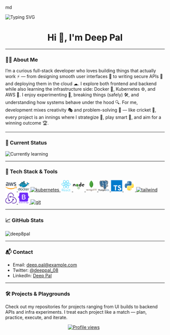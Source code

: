 md
<p align="center font-bold">
  <img src="https://readme-typing-svg.herokuapp.com?font=Fira+Code&size=26&duration=3000&pause=1000&center=true&vCenter=true&width=800&height=40&lines=Full+Stack+Web+Developer;MERN+|+Docker+|+Kubernetes+|+AWS" alt="Typing SVG" />
</p>
<h1 align="center">Hi 👋, I'm Deep Pal</h1>

---

### 👨‍💻 About Me

I’m a curious full-stack developer who loves building things that actually work ⚡ — from designing smooth user interfaces 🎨 to writing secure APIs 🔐 and deploying them in the cloud ☁. I explore both frontend and backend while also learning the infrastructure side: Docker 🐳, Kubernetes ⚙, and AWS 🚀. I enjoy experimenting 🧪, breaking things (safely) 🛠, and understanding how systems behave under the hood 🔍. For me, development mixes creativity 🎭 and problem-solving 🧠 — like cricket 🏏, every project is an innings where I strategize 📝, play smart 🎯, and aim for a winning outcome 🏆.

---

### 🔭 Current Status

<p>
  <img src="https://readme-typing-svg.herokuapp.com?font=Fira+Code&size=18&duration=2500&pause=800&center=true&vCenter=true&width=600&height=30&lines=Currently+learning+%3A+AWS+%7C+Kubernetes+%7C+Advanced+Docker" alt="Currently learning" />
</p>

---

### 🧰 Tech Stack & Tools

<p align="left"> 
  <a href="https://aws.amazon.com" target="_blank" rel="noreferrer"> <img src="https://raw.githubusercontent.com/devicons/devicon/master/icons/amazonwebservices/amazonwebservices-original-wordmark.svg" alt="aws" width="36" height="36"/> </a>
  <a href="https://www.docker.com/" target="_blank" rel="noreferrer"> <img src="https://raw.githubusercontent.com/devicons/devicon/master/icons/docker/docker-original-wordmark.svg" alt="docker" width="36" height="36"/> </a>
  <a href="https://kubernetes.io" target="_blank" rel="noreferrer"> <img src="https://www.vectorlogo.zone/logos/kubernetes/kubernetes-icon.svg" alt="kubernetes" width="36" height="36"/> </a>
  <a href="https://reactjs.org/" target="_blank" rel="noreferrer"> <img src="https://raw.githubusercontent.com/devicons/devicon/master/icons/react/react-original-wordmark.svg" alt="react" width="36" height="36"/> </a>
  <a href="https://nodejs.org" target="_blank" rel="noreferrer"> <img src="https://raw.githubusercontent.com/devicons/devicon/master/icons/nodejs/nodejs-original-wordmark.svg" alt="nodejs" width="36" height="36"/> </a>
  <a href="https://www.mongodb.com/" target="_blank" rel="noreferrer"> <img src="https://raw.githubusercontent.com/devicons/devicon/master/icons/mongodb/mongodb-original-wordmark.svg" alt="mongodb" width="36" height="36"/> </a>
  <a href="https://www.postgresql.org" target="_blank" rel="noreferrer"> <img src="https://raw.githubusercontent.com/devicons/devicon/master/icons/postgresql/postgresql-original-wordmark.svg" alt="postgresql" width="36" height="36"/> </a>
  <a href="https://www.typescriptlang.org/" target="_blank" rel="noreferrer"> <img src="https://raw.githubusercontent.com/devicons/devicon/master/icons/typescript/typescript-original.svg" alt="typescript" width="36" height="36"/> </a>
  <a href="https://www.python.org" target="_blank" rel="noreferrer"> <img src="https://raw.githubusercontent.com/devicons/devicon/master/icons/python/python-original.svg" alt="python" width="36" height="36"/> </a>
  <a href="https://tailwindcss.com/" target="_blank" rel="noreferrer"> <img src="https://www.vectorlogo.zone/logos/tailwindcss/tailwindcss-icon.svg" alt="tailwind" width="36" height="36"/> </a>
  <a href="https://redux.js.org" target="_blank" rel="noreferrer"> <img src="https://raw.githubusercontent.com/devicons/devicon/master/icons/redux/redux-original.svg" alt="redux" width="36" height="36"/> </a>
  <a href="https://getbootstrap.com" target="_blank" rel="noreferrer"> <img src="https://raw.githubusercontent.com/devicons/devicon/master/icons/bootstrap/bootstrap-plain-wordmark.svg" alt="bootstrap" width="36" height="36"/> </a>
  <a href="https://git-scm.com/" target="_blank" rel="noreferrer"> <img src="https://www.vectorlogo.zone/logos/git-scm/git-scm-icon.svg" alt="git" width="36" height="36"/> </a>
</p>

---

### 📈 GitHub Stats

<p>
  <img align="center" src="https://github-readme-stats.vercel.app/api?username=deep8pal&show_icons=true&locale=en" alt="deep8pal" />
</p>


---

### 📬 Contact

- Email: <a href="mailto:deep.pal@example.com">deep.pal@example.com</a>
- Twitter: <a href="https://twitter.com/deeppal_08">@deeppal_08</a>
- LinkedIn: <a href="https://www.linkedin.com/in/deep-pal/">Deep Pal</a>

---

### 🛠 Projects & Playgrounds

Check out my repositories for projects ranging from UI builds to backend APIs and infra experiments. I treat each project like a match — plan, practice, execute, and iterate. 

<p align="center"> 
  <a href="https://komarev.com/ghpvc/?username=deep8pal"><img src="https://komarev.com/ghpvc/?username=deep8pal" alt="Profile views" /></a>
  &nbsp;
  </p>


